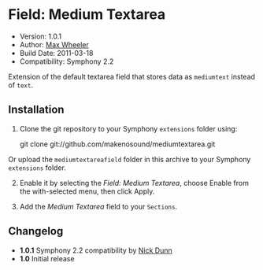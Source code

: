 # Field: Medium Textarea #

* Version: 1.0.1
* Author: [Max Wheeler](http://makenosound.com)
* Build Date: 2011-03-18
* Compatibility: Symphony 2.2

Extension of the default textarea field that stores data as `mediumtext` instead of `text`.

## Installation ##

1. Clone the git repository to your Symphony `extensions` folder using:

    git clone git://github.com/makenosound/mediumtextarea.git
 
  Or upload the `mediumtextareafield` folder in this archive to your Symphony `extensions` folder.
 
2. Enable it by selecting the *Field: Medium Textarea*, choose Enable from the with-selected menu, then click Apply.
 
3. Add the *Medium Textarea* field to your `Sections`.

## Changelog ##

* **1.0.1** Symphony 2.2 compatibility by [Nick Dunn](http://nick-dunn.co.uk/)
* **1.0** Initial release